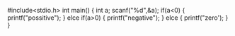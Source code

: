 #include<stdio.h>
int main()
{
int a;
scanf("%d",&a);
if(a<0)
{
printf("possitive");
}
elce if(a>0)
{
printf("negative");
}
elce
{
printf("zero');
}
}
